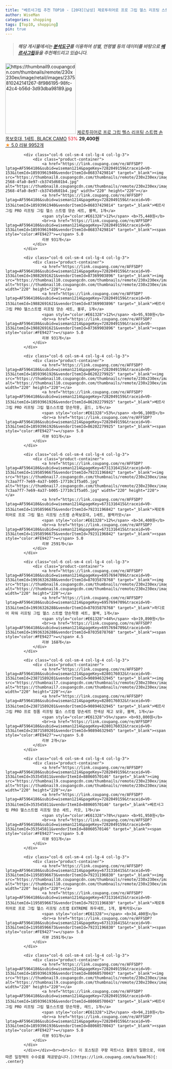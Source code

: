 ```yaml
---
title: "베르사그립 추천 TOP10 - [20대][남성] 제로투히어로 프로 그립 헬스 리프팅 스트랩 손목보호대, 1세트, BLACK CAMO"
author: WiseMan
categories: shopping
tags: [Top10, shopping]
pin: true
---
```


> ##### 해당 게시물에서는 [**분석도구**](https://itemscout.io/)를 이용하여 **성별**, **연령별** 등의 데이터를 바탕으로 [**베르사그립**](https://link.coupang.com/a/baae76)들을 추천해드리고 있습니다.
<div class="container"><div class="row">
            <div class="col-6 col-sm-4 col-lg-4 col-lg-3">
                <div class="product-container">
                    <a href="https://link.coupang.com/re/AFFSDP?lptag=AF5964186&subid=wiseman1214&pageKey=2270488247&traceid=V0-153&itemId=3893405158&vendorItemId=71878019606" target="_blank"><img src="https://thumbnail9.coupangcdn.com/thumbnails/remote/230x230ex/image/retail/images/2375810242141267-8f986195-98fc-42c4-b56d-3d93dba98189.jpg" alt="https://thumbnail9.coupangcdn.com/thumbnails/remote/230x230ex/image/retail/images/2375810242141267-8f986195-98fc-42c4-b56d-3d93dba98189.jpg" width="220" height="220"></a>
                    <a href="https://link.coupang.com/re/AFFSDP?lptag=AF5964186&subid=wiseman1214&pageKey=2270488247&traceid=V0-153&itemId=3893405158&vendorItemId=71878019606" target="_blank">제로투히어로 프로 그립 헬스 리프팅 스트랩 손목보호대, 1세트, BLACK CAMO</a>
                    <span style="color:#E61328">53%</span> <b>29,400원</b>
                    <br><a href="https://link.coupang.com/re/AFFSDP?lptag=AF5964186&subid=wiseman1214&pageKey=2270488247&traceid=V0-153&itemId=3893405158&vendorItemId=71878019606" target="_blank"><span style="color:#FE9427">★</span> 5.0
                    리뷰 9952개</a>
                </div>
            </div>
            
            <div class="col-6 col-sm-4 col-lg-4 col-lg-3">
                <div class="product-container">
                    <a href="https://link.coupang.com/re/AFFSDP?lptag=AF5964186&subid=wiseman1214&pageKey=7282049159&traceid=V0-153&itemId=18593961940&vendorItemId=86837429814" target="_blank"><img src="https://thumbnail8.coupangcdn.com/thumbnails/remote/230x230ex/image/retail/images/2023/08/10/10/0/284d2b8b-2568-4fa0-8e97-cb3745d601b4.jpg" alt="https://thumbnail8.coupangcdn.com/thumbnails/remote/230x230ex/image/retail/images/2023/08/10/10/0/284d2b8b-2568-4fa0-8e97-cb3745d601b4.jpg" width="220" height="220"></a>
                    <a href="https://link.coupang.com/re/AFFSDP?lptag=AF5964186&subid=wiseman1214&pageKey=7282049159&traceid=V0-153&itemId=18593961940&vendorItemId=86837429814" target="_blank">베르사그립 PRO 리프팅 그립 헬스 스트랩 양손 세트, 블랙, 1개</a>
                    <span style="color:#E61328">12%</span> <b>75,440원</b>
                    <br><a href="https://link.coupang.com/re/AFFSDP?lptag=AF5964186&subid=wiseman1214&pageKey=7282049159&traceid=V0-153&itemId=18593961940&vendorItemId=86837429814" target="_blank"><span style="color:#FE9427">★</span> 5.0
                    리뷰 931개</a>
                </div>
            </div>
            
            <div class="col-6 col-sm-4 col-lg-4 col-lg-3">
                <div class="product-container">
                    <a href="https://link.coupang.com/re/AFFSDP?lptag=AF5964186&subid=wiseman1214&pageKey=7282049159&traceid=V0-153&itemId=19882691621&vendorItemId=87369903896" target="_blank"><img src="https://thumbnail10.coupangcdn.com/thumbnails/remote/230x230ex/image/vendor_inventory/ccc8/61dac5251f6eb0e7914dea5aa064a77740433034df5f59bd82bcbf146f1d.jpg" alt="https://thumbnail10.coupangcdn.com/thumbnails/remote/230x230ex/image/vendor_inventory/ccc8/61dac5251f6eb0e7914dea5aa064a77740433034df5f59bd82bcbf146f1d.jpg" width="220" height="220"></a>
                    <a href="https://link.coupang.com/re/AFFSDP?lptag=AF5964186&subid=wiseman1214&pageKey=7282049159&traceid=V0-153&itemId=19882691621&vendorItemId=87369903896" target="_blank">베르사그립 PRO 헬스스트랩 리프팅 양손 세트, 블루, 1개</a>
                    <span style="color:#E61328">12%</span> <b>95,930원</b>
                    <br><a href="https://link.coupang.com/re/AFFSDP?lptag=AF5964186&subid=wiseman1214&pageKey=7282049159&traceid=V0-153&itemId=19882691621&vendorItemId=87369903896" target="_blank"><span style="color:#FE9427">★</span> 5.0
                    리뷰 931개</a>
                </div>
            </div>
            
            <div class="col-6 col-sm-4 col-lg-4 col-lg-3">
                <div class="product-container">
                    <a href="https://link.coupang.com/re/AFFSDP?lptag=AF5964186&subid=wiseman1214&pageKey=7282049159&traceid=V0-153&itemId=18593961926&vendorItemId=86202279925" target="_blank"><img src="https://thumbnail10.coupangcdn.com/thumbnails/remote/230x230ex/image/vendor_inventory/ccc8/61dac5251f6eb0e7914dea5aa064a77740433034df5f59bd82bcbf146f1d.jpg" alt="https://thumbnail10.coupangcdn.com/thumbnails/remote/230x230ex/image/vendor_inventory/ccc8/61dac5251f6eb0e7914dea5aa064a77740433034df5f59bd82bcbf146f1d.jpg" width="220" height="220"></a>
                    <a href="https://link.coupang.com/re/AFFSDP?lptag=AF5964186&subid=wiseman1214&pageKey=7282049159&traceid=V0-153&itemId=18593961926&vendorItemId=86202279925" target="_blank">베르사그립 PRO 리프팅 그립 헬스스트랩 양손착용, 골드, 1개</a>
                    <span style="color:#E61328">53%</span> <b>96,100원</b>
                    <br><a href="https://link.coupang.com/re/AFFSDP?lptag=AF5964186&subid=wiseman1214&pageKey=7282049159&traceid=V0-153&itemId=18593961926&vendorItemId=86202279925" target="_blank"><span style="color:#FE9427">★</span> 5.0
                    리뷰 931개</a>
                </div>
            </div>
            
            <div class="col-6 col-sm-4 col-lg-4 col-lg-3">
                <div class="product-container">
                    <a href="https://link.coupang.com/re/AFFSDP?lptag=AF5964186&subid=wiseman1214&pageKey=6731316415&traceid=V0-153&itemId=11958596675&vendorItemId=79231196842" target="_blank"><img src="https://thumbnail7.coupangcdn.com/thumbnails/remote/230x230ex/image/retail/images/5040326902096167-7c3aa7f7-7e69-4a37-b005-17710c1f5a05.jpg" alt="https://thumbnail7.coupangcdn.com/thumbnails/remote/230x230ex/image/retail/images/5040326902096167-7c3aa7f7-7e69-4a37-b005-17710c1f5a05.jpg" width="220" height="220"></a>
                    <a href="https://link.coupang.com/re/AFFSDP?lptag=AF5964186&subid=wiseman1214&pageKey=6731316415&traceid=V0-153&itemId=11958596675&vendorItemId=79231196842" target="_blank">제로투히어로 프로 그립 헬스 리프팅 스트랩 손목보호대, 1세트, 블랙카모</a>
                    <span style="color:#E61328">12%</span> <b>34,400원</b>
                    <br><a href="https://link.coupang.com/re/AFFSDP?lptag=AF5964186&subid=wiseman1214&pageKey=6731316415&traceid=V0-153&itemId=11958596675&vendorItemId=79231196842" target="_blank"><span style="color:#FE9427">★</span> 5.0
                    리뷰 2591개</a>
                </div>
            </div>
            
            <div class="col-6 col-sm-4 col-lg-4 col-lg-3">
                <div class="product-container">
                    <a href="https://link.coupang.com/re/AFFSDP?lptag=AF5964186&subid=wiseman1214&pageKey=6957694709&traceid=V0-153&itemId=19936326288&vendorItemId=87035878768" target="_blank"><img src="https://thumbnail6.coupangcdn.com/thumbnails/remote/230x230ex/image/vendor_inventory/309e/3ea59b529ca66e7703b75e37d95ac44835cd85cc2d49630e2a6fd581db61.png" alt="https://thumbnail6.coupangcdn.com/thumbnails/remote/230x230ex/image/vendor_inventory/309e/3ea59b529ca66e7703b75e37d95ac44835cd85cc2d49630e2a6fd581db61.png" width="220" height="220"></a>
                    <a href="https://link.coupang.com/re/AFFSDP?lptag=AF5964186&subid=wiseman1214&pageKey=6957694709&traceid=V0-153&itemId=19936326288&vendorItemId=87035878768" target="_blank">하디로어 파워 리프팅 그립 헬스 스트랩 양손착용 세트, 블랙, 1개</a>
                    <span style="color:#E61328">44%</span> <b>19,890원</b>
                    <br><a href="https://link.coupang.com/re/AFFSDP?lptag=AF5964186&subid=wiseman1214&pageKey=6957694709&traceid=V0-153&itemId=19936326288&vendorItemId=87035878768" target="_blank"><span style="color:#FE9427">★</span> 4.5
                    리뷰 168개</a>
                </div>
            </div>
            
            <div class="col-6 col-sm-4 col-lg-4 col-lg-3">
                <div class="product-container">
                    <a href="https://link.coupang.com/re/AFFSDP?lptag=AF5964186&subid=wiseman1214&pageKey=8280176032&traceid=V0-153&itemId=23871589201&vendorItemId=90894632945" target="_blank"><img src="https://thumbnail7.coupangcdn.com/thumbnails/remote/230x230ex/image/vendor_inventory/4ff3/54df3e47bad080c9565596e5f49cc1e51ab0cf83bffb412a0da6f66f8466.png" alt="https://thumbnail7.coupangcdn.com/thumbnails/remote/230x230ex/image/vendor_inventory/4ff3/54df3e47bad080c9565596e5f49cc1e51ab0cf83bffb412a0da6f66f8466.png" width="220" height="220"></a>
                    <a href="https://link.coupang.com/re/AFFSDP?lptag=AF5964186&subid=wiseman1214&pageKey=8280176032&traceid=V0-153&itemId=23871589201&vendorItemId=90894632945" target="_blank">베르사그립 PRO 프로 정품 리프팅 헬스 스트랩 양손세트 전색상 재고 보유, 블랙, 1개</a>
                    <span style="color:#E61328">5%</span> <b>93,800원</b>
                    <br><a href="https://link.coupang.com/re/AFFSDP?lptag=AF5964186&subid=wiseman1214&pageKey=8280176032&traceid=V0-153&itemId=23871589201&vendorItemId=90894632945" target="_blank"><span style="color:#FE9427">★</span> 5.0
                    리뷰 2개</a>
                </div>
            </div>
            
            <div class="col-6 col-sm-4 col-lg-4 col-lg-3">
                <div class="product-container">
                    <a href="https://link.coupang.com/re/AFFSDP?lptag=AF5964186&subid=wiseman1214&pageKey=7282049159&traceid=V0-153&itemId=353545811&vendorItemId=88060570146" target="_blank"><img src="https://thumbnail9.coupangcdn.com/thumbnails/remote/230x230ex/image/vendor_inventory/0745/3b7c39658b5fa2b864ab8ef452761b2c67ae16650bc3d3b24972bae97c99.jpg" alt="https://thumbnail9.coupangcdn.com/thumbnails/remote/230x230ex/image/vendor_inventory/0745/3b7c39658b5fa2b864ab8ef452761b2c67ae16650bc3d3b24972bae97c99.jpg" width="220" height="220"></a>
                    <a href="https://link.coupang.com/re/AFFSDP?lptag=AF5964186&subid=wiseman1214&pageKey=7282049159&traceid=V0-153&itemId=353545811&vendorItemId=88060570146" target="_blank">베르사그립 PRO 헬스스트랩 리프팅 양손 세트, 카모, 1개</a>
                    <span style="color:#E61328">78%</span> <b>91,950원</b>
                    <br><a href="https://link.coupang.com/re/AFFSDP?lptag=AF5964186&subid=wiseman1214&pageKey=7282049159&traceid=V0-153&itemId=353545811&vendorItemId=88060570146" target="_blank"><span style="color:#FE9427">★</span> 5.0
                    리뷰 931개</a>
                </div>
            </div>
            
            <div class="col-6 col-sm-4 col-lg-4 col-lg-3">
                <div class="product-container">
                    <a href="https://link.coupang.com/re/AFFSDP?lptag=AF5964186&subid=wiseman1214&pageKey=6731316415&traceid=V0-153&itemId=11958596673&vendorItemId=79231196830" target="_blank"><img src="https://thumbnail10.coupangcdn.com/thumbnails/remote/230x230ex/image/rs_quotation_api/vof38oqa/e069553e93c14844bf38e78cf636e1bc.jpg" alt="https://thumbnail10.coupangcdn.com/thumbnails/remote/230x230ex/image/rs_quotation_api/vof38oqa/e069553e93c14844bf38e78cf636e1bc.jpg" width="220" height="220"></a>
                    <a href="https://link.coupang.com/re/AFFSDP?lptag=AF5964186&subid=wiseman1214&pageKey=6731316415&traceid=V0-153&itemId=11958596673&vendorItemId=79231196830" target="_blank">제로투히어로 프로 그립 헬스 리프팅 스트랩 EXTREME 좌우세트, 1개, 블랙카모</a>
                    <span style="color:#E61328"></span> <b>34,400원</b>
                    <br><a href="https://link.coupang.com/re/AFFSDP?lptag=AF5964186&subid=wiseman1214&pageKey=6731316415&traceid=V0-153&itemId=11958596673&vendorItemId=79231196830" target="_blank"><span style="color:#FE9427">★</span> 5.0
                    리뷰 2591개</a>
                </div>
            </div>
            
            <div class="col-6 col-sm-4 col-lg-4 col-lg-3">
                <div class="product-container">
                    <a href="https://link.coupang.com/re/AFFSDP?lptag=AF5964186&subid=wiseman1214&pageKey=7282049159&traceid=V0-153&itemId=18593961936&vendorItemId=88060570043" target="_blank"><img src="https://thumbnail9.coupangcdn.com/thumbnails/remote/230x230ex/image/vendor_inventory/0745/3b7c39658b5fa2b864ab8ef452761b2c67ae16650bc3d3b24972bae97c99.jpg" alt="https://thumbnail9.coupangcdn.com/thumbnails/remote/230x230ex/image/vendor_inventory/0745/3b7c39658b5fa2b864ab8ef452761b2c67ae16650bc3d3b24972bae97c99.jpg" width="220" height="220"></a>
                    <a href="https://link.coupang.com/re/AFFSDP?lptag=AF5964186&subid=wiseman1214&pageKey=7282049159&traceid=V0-153&itemId=18593961936&vendorItemId=88060570043" target="_blank">베르사그립 PRO 리프팅 그립 헬스스트랩 양손착용, 레드, 1개</a>
                    <span style="color:#E61328">12%</span> <b>94,210원</b>
                    <br><a href="https://link.coupang.com/re/AFFSDP?lptag=AF5964186&subid=wiseman1214&pageKey=7282049159&traceid=V0-153&itemId=18593961936&vendorItemId=88060570043" target="_blank"><span style="color:#FE9427">★</span> 5.0
                    리뷰 931개</a>
                </div>
            </div>
            </div></div><br><br>[👉 이 포스팅은 쿠팡 파트너스 활동의 일환으로, 이에 따른 일정액의 수수료를 제공받습니다.](https://link.coupang.com/a/baae76){: .center}